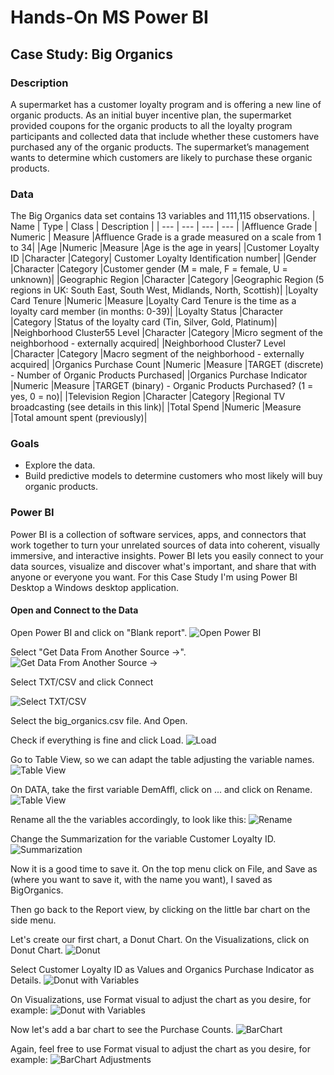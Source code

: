 # **Hands-On MS Power BI**
## **Case Study: Big Organics**
### Description
A supermarket has a customer loyalty program and is offering a new line of organic products. As an initial
buyer incentive plan, the supermarket provided coupons for the organic products to all the loyalty
program participants and collected data that include whether these customers have purchased any of the
organic products. The supermarket’s management wants to determine which customers are likely to
purchase these organic products.
### Data
The Big Organics data set contains 13 variables and 111,115 observations.
| Name | Type | Class | Description |
| --- | --- | --- | --- |
|Affluence Grade | Numeric | Measure |Affluence Grade is a grade measured on a scale from 1 to 34|
|Age |Numeric |Measure |Age is the age in years|
|Customer Loyalty ID |Character |Category| Customer Loyalty Identification number|
|Gender |Character |Category |Customer gender (M = male, F = female, U = unknown)|
|Geographic Region |Character |Category |Geographic Region (5 regions in UK: South East, South West, Midlands, North, Scottish)|
|Loyalty Card Tenure |Numeric |Measure |Loyalty Card Tenure is the time as a loyalty card member (in months: 0-39)|
|Loyalty Status |Character |Category |Status of the loyalty card (Tin, Silver, Gold, Platinum)|
|Neighborhood Cluster55 Level |Character |Category |Micro segment of the neighborhood - externally acquired|
|Neighborhood Cluster7 Level |Character |Category |Macro segment of the neighborhood - externally acquired|
|Organics Purchase Count |Numeric |Measure |TARGET (discrete) - Number of Organic Products Purchased|
|Organics Purchase Indicator |Numeric |Measure |TARGET (binary) - Organic Products Purchased? (1 = yes, 0 = no)|
|Television Region |Character |Category |Regional TV broadcasting (see details in this link)|
|Total Spend |Numeric |Measure |Total amount spent (previously)|

### Goals
* Explore the data.
* Build predictive models to determine customers who most likely will buy organic products.

### Power BI
Power BI is a collection of software services, apps, and connectors that work together to turn your unrelated sources of data into coherent, visually immersive, and interactive insights. Power BI lets you easily connect to your data sources, visualize and discover what's important, and share that with anyone or everyone you want.
For this Case Study I'm using Power BI Desktop a Windows desktop application.

#### Open and Connect to the Data
Open Power BI and click on "Blank report".
![Open Power BI](Screenshots/BigOrganics_1.png)

Select "Get Data From Another Source ->".
![Get Data From Another Source ->](PowerBI_Screenshots/PowerBI_2.png)

Select TXT/CSV and click Connect

![Select TXT/CSV](PowerBI_Screenshots/PowerBI_3.png)

Select the big_organics.csv file. And Open.

Check if everything is fine and click Load.
![Load](PowerBI_Screenshots/PowerBI_4.png)

Go to Table View, so we can adapt the table adjusting the variable names.
![Table View](PowerBI_Screenshots/PowerBI_5.png)

On DATA, take the first variable DemAffl, click on ... and click on Rename.
![Table View](PowerBI_Screenshots/PowerBI_6.png)

Rename all the the variables accordingly, to look like this:
![Rename](PowerBI_Screenshots/PowerBI_7.png)

Change the Summarization for the variable Customer Loyalty ID.
![Summarization](PowerBI_Screenshots/PowerBI_8.png)

Now it is a good time to save it. On the top menu click on File, and Save as (where you want to save it, with the name you want), I saved as BigOrganics. 

Then go back to the Report view, by clicking on the little bar chart on the side menu.

Let's create our first chart, a Donut Chart. On the Visualizations, click on Donut Chart.
![Donut](PowerBI_Screenshots/PowerBI_9.png)

Select Customer Loyalty ID as Values and Organics Purchase Indicator as Details.
![Donut with Variables](PowerBI_Screenshots/PowerBI_11.png)

On Visualizations, use Format visual to adjust the chart as you desire, for example:
![Donut with Variables](PowerBI_Screenshots/PowerBI_12.png)

Now let's add a bar chart to see the Purchase Counts.
![BarChart](PowerBI_Screenshots/PowerBI_13.png)

Again, feel free to use Format visual to adjust the chart as you desire, for example:
![BarChart Adjustments](PowerBI_Screenshots/PowerBI_14.png)
